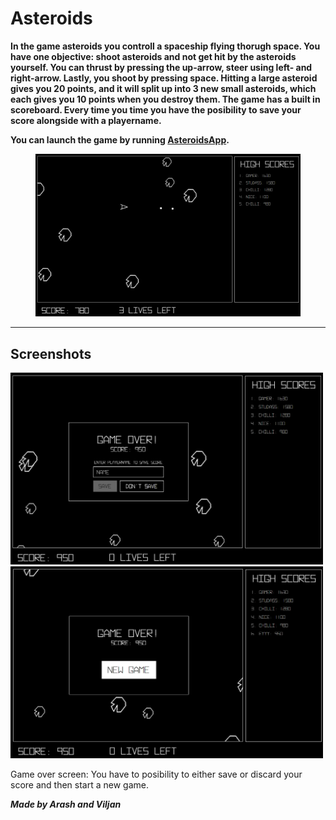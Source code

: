# **Asteroids**

**In the game asteroids you controll a spaceship flying thorugh space. You have one objective: shoot asteroids and not get hit by the asteroids yourself. You can thrust by pressing the up-arrow, steer using left- and right-arrow. Lastly, you shoot by pressing space. Hitting a large asteroid gives you 20 points, and it will split up into 3 new small asteroids, which each gives you 10 points when you destroy them. The game has a built in scoreboard. Every time you time you have the posibility to save your score alongside with a playername.**

**You can launch the game by running [AsteroidsApp](src/main/java/asteroids/AsteroidsApp.java).**

<figure>
<img src="pictures/AsteroidsGame.png" alt="Asteroids game" width="1000"/>
</figure>

---

## Screenshots

<p>
<img src="pictures/GameOverScreen.png" alt="Asteroids game" width="500"/>
<img src="pictures/NewGameScreen.png" alt="Asteroids game" width="500"/>
<figcaption>Game over screen: You have to posibility to either save or discard your score and then start a new game. </figcaption>

**_Made by Arash and Viljan_**
